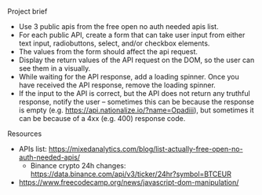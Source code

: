 Project brief

- Use 3 public apis from the free open no auth needed apis list.
- For each public API, create a form that can take user input from either text input, radiobuttons, select, and/or checkbox elements.
- The values from the form should affect the api request.
- Display the return values of the API request on the DOM, so the user can see them in a visually.
- While waiting for the API response, add a loading spinner. Once you have received the API response, remove the loading spinner.
- If the input to the API is correct, but the API does not return any truthful response, notify the user – sometimes this can be because the response is empty (e.g. https://api.nationalize.io/?name=Opadiii), but sometimes it can be because of a 4xx (e.g. 400) response code.

Resources

- APIs list: https://mixedanalytics.com/blog/list-actually-free-open-no-auth-needed-apis/
  - Binance crypto 24h changes: https://data.binance.com/api/v3/ticker/24hr?symbol=BTCEUR
- https://www.freecodecamp.org/news/javascript-dom-manipulation/
